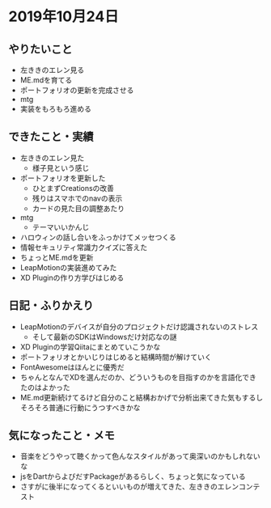 # 2019年10月24日

## やりたいこと

- 左ききのエレン見る
- ME.mdを育てる
- ポートフォリオの更新を完成させる
- mtg
- 実装をもろもろ進める

## できたこと・実績

- 左ききのエレン見た
  - 様子見という感じ
- ポートフォリオを更新した
  - ひとまずCreationsの改善
  - 残りはスマホでのnavの表示
  - カードの見た目の調整あたり
- mtg
  - テーマいいかんじ
- ハロウィンの話し合いをふっかけてメッセつくる
- 情報セキュリティ常識力クイズに答えた
- ちょっとME.mdを更新
- LeapMotionの実装進めてみた
- XD Pluginの作り方学びはじめる

## 日記・ふりかえり

- LeapMotionのデバイスが自分のプロジェクトだけ認識されないのストレス
  - そして最新のSDKはWindowsだけ対応なの謎
- XD Pluginの学習Qiitaにまとめていこうかな
- ポートフォリオとかいじりはじめると結構時間が解けていく
- FontAwesomeはほんとに優秀だ
- ちゃんとなんでXDを選んだのか、どういうものを目指すのかを言語化できたのはよかった
- ME.md更新続けてるけど自分のこと結構おかげで分析出来てきた気もするしそろそろ普通に行動にうつすべきかな

## 気になったこと・メモ

- 音楽をどうやって聴くかって色んなスタイルがあって奥深いのかもしれないな
- jsをDartからよびだすPackageがあるらしく、ちょっと気になっている
- さすがに後半になってくるといいものが増えてきた、左ききのエレンコンテスト
